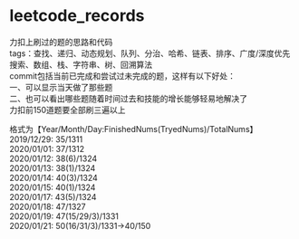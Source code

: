 # leetcode_records
力扣上刷过的题的思路和代码  
tags：查找、递归、动态规划、队列、分治、哈希、链表、排序、广度/深度优先搜索、数组、栈、字符串、树、回溯算法  
commit包括当前已完成和尝试过未完成的题，这样有以下好处：  
一、可以显示当天做了那些题  
二、也可以看出哪些题随着时间过去和技能的增长能够轻易地解决了  
力扣前150道题要全部刷三遍以上  
  
格式为【Year/Month/Day:FinishedNums(TryedNums)/TotalNums】  
2019/12/29: 35/1311  
2020/01/01: 37/1312  
2020/01/12: 38(6)/1324  
2020/01/13: 38(1)/1324  
2020/01/14: 40(3)/1324  
2020/01/15: 40(1)/1324  
2020/01/17: 43(5)/1324  
2020/01/18: 47/1327  
2020/01/19: 47(15/29/3)/1331  
2020/01/21: 50(16/31/3)/1331->40/150  
